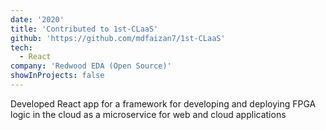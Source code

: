 ```yaml
---
date: '2020'
title: 'Contributed to 1st-CLaaS'
github: 'https://github.com/mdfaizan7/1st-CLaaS'
tech:
  - React
company: 'Redwood EDA (Open Source)'
showInProjects: false
---
```


Developed React app for a framework for developing and deploying FPGA logic in the cloud as a microservice for web and cloud applications
